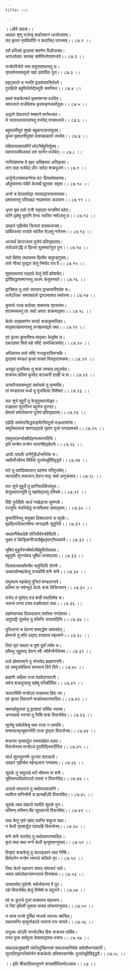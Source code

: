 ```yaml
---
title: ०८७

---
```

।।और्व उवाच।।  
अथातः शृणु राजेन्द्र शकोत्थानं ध्वजोत्सवम्।  
यत् कृत्वा नृपतिर्याति न कदाचित् पराभवम्।। ८७.१ ।।  
  
रवौ हरिस्थे द्वादश्यां श्रवणेन विडौजसम्।  
अराधयेन्नपः सम्यक् सर्वविघ्नोपशान्तये।। ८७.२ ।।  
  
राजोपरिर्चरो नाम वसुनामापरस्तु यः।  
नृपस्तेनायमतुलो यज्ञः प्रावर्तितः पुरा।। ८७.३ ।।  
  
प्रवृट्काले च नभसि द्वादश्यामसितेतरे।  
पुराहितो बहुविधैर्वाद्यैस्तूर्यैः समन्वितः।। ८७.४ ।।  
  
प्रथमं शककेत्वर्थ वृक्षमामन्त्र्य वर्धयेत्।  
सांवत्सरो वार्धकिश्च कृतमङ्गलकौतुकः।। ८७.५ ।।  
  
उद्याने देवातगारे श्मशाने मार्गमध्यतः।  
ये जातास्तरवस्तांस्तु वर्जयेद् वासवध्वजे।। ८७.६ ।।  
  
बहुवल्लीयुतं शुष्कं बहुकण्टकसंयुतम्।  
कुब्जं वृक्षादनीयुक्तं लताच्छन्नतरुं त्यजेत्।। ८७.७ ।।  
  
पक्षिवाससमाकीर्णं कोटरैर्बहुभिर्युतम्।  
पवनानलविध्वस्तं तरुं यत्नेन वर्जयेत्।। ८७.८ ।।  
  
नारीसंज्ञाश्च ये वृक्षा अतिह्रस्वा अतिकृशाः।  
तान् सदा वर्जयेद् धीरः सर्वदा शक्रपूजने।। ८७.९ ।।  
  
अर्जुनोऽप्यश्वकर्णश्च वटः प्रियकोषकश्च।  
औदुम्बरश्च पंचैते केत्वर्थे ह्युत्तमाः स्मृताः।। ८७.१० ।।  
  
अन्ये च देवदार्वाद्याः शालाद्यास्तरवस्तथा।  
प्रशस्तास्तु परिग्राह्या नाप्रशस्ताः कदाचन।। ८७.११ ।।  
  
धृत्वा वृक्षं ततो रात्रौ स्पृष्ट्वा मन्त्रमिमं पठेत्।  
यानि वृक्षेषु भूतानि तेभ्यः स्वस्ति नमोऽस्तु वः।। ८७.१२ ।।  
  
उपहारं गृहीत्वेमं क्रियतां वासवध्वजम्।  
पार्थिवस्त्वां वरयते स्वस्ति तेऽस्तु नगोत्तम।। ८७.१३ ।।  
  
ध्वजार्थं देवराजस्य पूजेयं प्रतिगृह्यताम्।  
ततोऽपरेऽह्नि तं छित्त्वा मूलमष्टांगुलं पुनः।। ८७.१४ ।।  
  
जले क्षिपेत् तथाग्रस्य छित्वैव चतुरङ्गुलम्।  
ततो नीत्वा पुरद्वारं केतुं निर्माय तत्र वै।। ८७.१५ ।।  
  
शुक्लाष्टम्यां भाद्रपदे केतुं वेदीं प्रवेशयेत्।  
द्वाविंशद्धस्तमानस्तु अधमः केतुरुच्यते।। ८७.१६ ।।  
  
द्वात्रिंशत् तु ततो ज्यायान् द्वाचत्वारिंशदेव च।  
ततोऽधिकः समाख्यातो द्वापञ्चाशत् तथोत्तमः।। ८७.१७ ।।  
  
कुमार्यः पञ्च कर्तव्याः शक्तस्य नृपसत्तम।  
शालमय्यस्तु ताः सर्वा अपराः शक्रमातृकाः।। ८७.१८ ।।  
  
केतोः पादप्रमाणेन कार्याः शक्रकुमारिकाः।  
मातृकार्धप्रमाणास्तु यन्त्रंहस्तद्वयं तथा।। ८७.१९ ।।  
  
एवं कृत्वा कुमारीश्च मातृकाः केतुमेव च।  
एकादश्यां सिते पक्षे यष्टिं तामधिवासयेत्।। ८७.२० ।।  
  
अधिवास्य ततो यष्टिं गन्धद्वारादिमन्त्रकैः।  
द्वादश्यां मण्डलं कृत्वा वासवं विस्तृतात्मकम्।। ८७.२१ ।।  
  
अच्युतं पूजयित्वा तु शक्रं पश्चात् प्रपूजयेत्।  
शक्रस्य प्रतिमां कुर्यात् काञ्चनीं दाखीं च वा।। ८७.२२ ।।  
  
अन्यतैजससम्भूतां सर्वाभावे तु मृन्मयीम्।  
तां मण्डलस्य मध्ये तु पूजयित्वा विशेषतः।। ८७.२३ ।।  
  
ततः शुभे मुहूर्ते तु केतुमुत्थापयेन्नृपः।  
वज्रहस्त सुरारिघ्न बहुनेत्र पुरन्दर।  
क्षेमार्थं सर्वलोकानां पूजेयं प्रतिगृह्यताम्।। ८७.२४ ।।  
  
एह्येहि सर्वामरसिद्धसङ्घैरभिष्टुतो वज्रधरामरेश।  
समुत्थितस्त्वं श्रवणाद्यपादे गृहाण पूजां भगवन्नमस्ते।। ८७.२५ ।।  
  
एवमुत्तरतन्त्रोक्तैर्दहनप्लवनादिभिः।  
इति मन्त्रेण तन्त्रेण नानानैवेद्यवेदनैः।। ८७.२६ ।।  
  
अपपैः पायसैः पानैर्गुडैर्धानाभिरेव च।  
भक्ष्यैर्भोज्यैश्च विविधैः पूजयेच्छ्रीविवृद्धये।। ८७.२७ ।।  
  
घटे तु दशदिक्पालान् ग्रहांश्च परिपूजयेत्।  
साध्यादीन् सकलान् देवान् मातृः सर्वा अनुक्रमात्।। ८७.२८ ।।  
  
ततः शुभे मुहूर्ते तु ज्ञानिवर्धकिसंयुतः।  
केतूत्थापनभूमिं तु यज्ञवेद्यास्तु पश्चिमे।। ८७.२९ ।।  
  
विप्रैः पुरोहितैः सार्धं गच्छेद्राजा सुमंगलैः।  
रज्जुभिः पंचभिर्बद्धं यन्त्रश्लिष्टं समातृकम्।। ८७.३० ।।  
  
कुमारीभिस्तु संयुक्तं दिक्पालानां च पट्टकैः।  
बृहद्भिरतिकान्तैश्च नानाद्रव्यैः सुपूरितैः।। ८७.३१ ।।  
  
यथावर्णैर्यथादेशे योजितैर्वस्त्रवेष्टितैः।  
युक्तं तं किङ्किणीजालैर्बृहद्घण्टौघचामरै।। ८७.३२ ।।  
  
भूषितं मुकुरैरुच्चैर्माल्यैर्बहुविधैस्तथा।  
बहुपुष्पैः सुगन्धैश्च भूषितं रत्नमालया।। ८७.३३ ।।  
  
चित्रमाल्याम्बरैश्चैव चतुर्भिरपि तोरणैः।  
उत्थापयेन्महाकेतुं राजकीयै शनैः शनैः।। ८७.३४ ।।  
  
तमुत्थाय महाकेतुं पूजितं मण्डलान्तरे।  
प्रतिमां तां नयेन्मूलं केतोः शक्रं विचिन्तयन्।। ८७.३५ ।।  
  
यजेत् तं पूर्ववत् तत्र शचीं मातलिमेव च।  
जयन्तं तनयं तस्य वज्रमैरावतं तथा।। ८७.३६ ।।  
  
ग्रहांश्चाप्यथ दिकपालान् सर्वाश्च गणदेवताः।  
अपूपाद्यैः पूतयेत् तु वलिभिः पायसादिभिः।। ८७.३७ ।।  
  
पूजितानां च देवानां शश्वद्धोमं समाचरेत्।  
होमान्ते तु बलिं दद्याद् वासवाय महात्मने।। ८७.३८ ।।  
  
तिलं घृतं चाक्षतं च पूष्पं दूर्वां तथैव च।  
एतैस्तु जुहुयाद् देवान् स्वैः स्वैर्मन्त्रैर्नरोत्तम।। ८७.३९ ।।  
  
ततो होमावसाने तु भोजयेद् ब्राह्मणानपि।  
एवं सम्पूजयेन्नित्यं सप्तरात्रं दिने दिने।। ८७.४० ।।  
  
ब्राह्मणैः सहिता राजा वेदवेदांगपारगैः।  
सर्वत्र शक्रपूजासु यज्ञेषु परिकीर्तितः।। ८७.४१ ।।  
  
त्रातारमिति मन्त्रोऽयं वासवस्य प्रियः परः।  
एवं कृत्वा दिवाभागे शक्रोत्थापनमादितः।। ८७.४२ ।।  
  
श्रवणर्क्षयुतायां तु द्वादश्यां पार्थिवः स्वयम्।  
अन्त्यपादे भरण्यां तु निशि शक्रं विसर्जयेत्।। ८७.४३ ।।  
  
सुप्तेषु सर्वलोकेषु यथा राजा न पश्यति।  
षण्मासान्मृत्युमाप्नोति राजा दृष्ट्वा विसर्जनम्।। ८७.४४ ।।  
  
शक्रस्य नृपशार्दूल तस्मान्नेक्षेत तन्नपः।  
विसर्जनस्य मन्त्रोऽयं पुराविद्भिरुदीरितः।। ८७.४५ ।।  
  
सार्धं सुरासुरगणैः पुरन्दर शतक्रतो।  
उपहारं गृहीत्वेम महेन्द्रध्वज गम्यताम्।। ८७.४६ ।।  
  
सूतके तु समुत्पन्ने वारे भौमस्य वा शनैः।  
भूमिकम्पादिकोत्पाते वासवं न विसर्जयेत्।। ८७.४७ ।।  
  
उत्पाते सप्तरात्रं तु तथोपप्लवदर्शने।  
व्यतीत्य शनिभौमौ च ह्यन्यर्क्षेऽपि विसर्जयेत्।। ८७.४८ ।।  
  
सूतके त्वथ संप्राप्ते व्यतीते सूतके पुनः।  
यस्मिन् तस्मिन् चैव सूतकान्ते विसर्जयेत्।। ८७.४९ ।।  
  
तथा केतुं नृपो रक्षेत् पतन्ति शकुना यथा।  
न केतौ नृपशार्दूल यावन्नहि विसर्जनम्।। ८७.५० ।।  
  
शनैः शनैः पातयेत् तु यथोत्थापनमादितः।  
कृतं तथा यथा भग्ने केतौ मृत्युमवाप्नुयात्।। ८७.५१ ।।  
  
विसृष्टं शक्रकेतुं तु सालङ्कारं तथा निशि।  
क्षिपेदनेन मन्त्रेण त्वगाधे सलिले नृप।। ८७.५२ ।।  
  
तिष्ठ केतो महाभाग यावत् संवत्सरं जले।  
भवाय सर्वलोकानामन्तराय विनाशक।। ८७.५३ ।।  
  
उत्थापयेत् तूर्यरवैः सर्वलोकस्य वै पुरः।  
रहो विसर्जयेत् केतुं विशेषो यः प्रपूजने।। ८७.५४ ।।  
  
एवं यः कुरुते पूजां वासवस्य महात्मनः।  
स चिरं पृथिवीं भुक्त्वा वासवं लोकमाप्नुयात्।। ८७.५५ ।।  
  
न तस्य राज्ये दुर्भिक्षं नाधयो व्याधयः क्वचित्।  
स्थास्यन्ति मृत्युर्नाकाले जनानां तत्र जायते।। ८७.५६ ।।  
  
तत्तुल्यः कोऽपि नान्योऽस्ति प्रियः शक्रस्य पार्थिव।  
तस्य पूजा सर्वपूजा केशवाद्याश्च तत्रगाः।। ८७.५७ ।।  
  
सकलकलुषहारि व्याधिदुर्भिक्षनाशं सकलभवनिवेशं सर्वसौभाग्यकारि।  
सुरपतिगृहगाभिर्वार्चनं शक्रकेतोः प्रतिशरदमनेकैः पूजयेच्छ्रीविवृद्धयै।। ८७.५८ ।।  
  
।। इति श्रीकालिकापुराणे सप्ताशीतितमोऽध्यायः।। ८७ ।।
